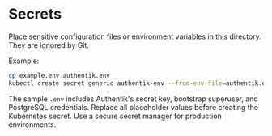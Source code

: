 # Secrets
Place sensitive configuration files or environment variables in this directory.
They are ignored by Git.

Example:

```bash
cp example.env authentik.env
kubectl create secret generic authentik-env --from-env-file=authentik.env
```

The sample `.env` includes Authentik's secret key, bootstrap superuser, and PostgreSQL credentials. Replace all placeholder values before creating the Kubernetes secret. Use a secure secret manager for production environments.
